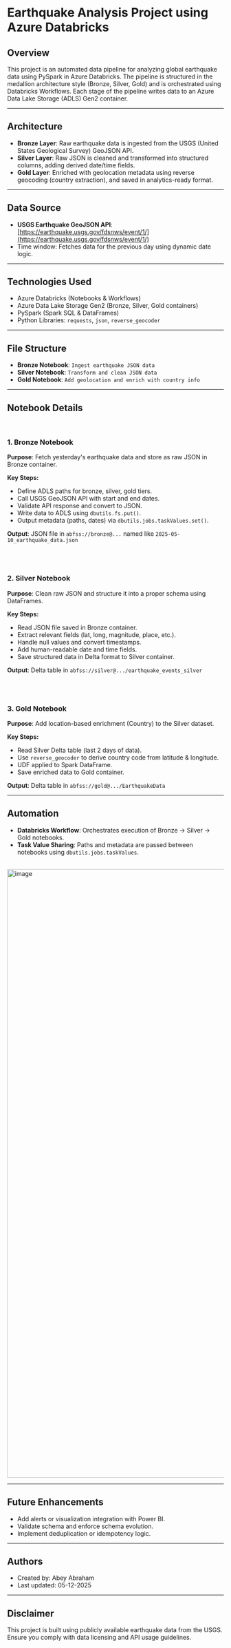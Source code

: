# Earthquake Analysis Project using Azure Databricks

## Overview

This project is an automated data pipeline for analyzing global earthquake data using PySpark in Azure Databricks. The pipeline is structured in the medallion architecture style (Bronze, Silver, Gold) and is orchestrated using Databricks Workflows. Each stage of the pipeline writes data to an Azure Data Lake Storage (ADLS) Gen2 container.

---

## Architecture

* **Bronze Layer**: Raw earthquake data is ingested from the USGS (United States Geological Survey) GeoJSON API.
* **Silver Layer**: Raw JSON is cleaned and transformed into structured columns, adding derived date/time fields.
* **Gold Layer**: Enriched with geolocation metadata using reverse geocoding (country extraction), and saved in analytics-ready format.

---

## Data Source

* **USGS Earthquake GeoJSON API**: [https://earthquake.usgs.gov/fdsnws/event/1/](https://earthquake.usgs.gov/fdsnws/event/1/)
* Time window: Fetches data for the previous day using dynamic date logic.

---

## Technologies Used

* Azure Databricks (Notebooks & Workflows)
* Azure Data Lake Storage Gen2 (Bronze, Silver, Gold containers)
* PySpark (Spark SQL & DataFrames)
* Python Libraries: `requests`, `json`, `reverse_geocoder`

---

## File Structure

* **Bronze Notebook**: `Ingest earthquake JSON data`
* **Silver Notebook**: `Transform and clean JSON data`
* **Gold Notebook**: `Add geolocation and enrich with country info`

---

## Notebook Details
<br>
  
### 1. Bronze Notebook

**Purpose**: Fetch yesterday's earthquake data and store as raw JSON in Bronze container.

**Key Steps:**

* Define ADLS paths for bronze, silver, gold tiers.
* Call USGS GeoJSON API with start and end dates.
* Validate API response and convert to JSON.
* Write data to ADLS using `dbutils.fs.put()`.
* Output metadata (paths, dates) via `dbutils.jobs.taskValues.set()`.

**Output**: JSON file in `abfss://bronze@...` named like `2025-05-10_earthquake_data.json`

<br><br>

### 2. Silver Notebook

**Purpose**: Clean raw JSON and structure it into a proper schema using DataFrames.

**Key Steps:**

* Read JSON file saved in Bronze container.
* Extract relevant fields (lat, long, magnitude, place, etc.).
* Handle null values and convert timestamps.
* Add human-readable date and time fields.
* Save structured data in Delta format to Silver container.

**Output**: Delta table in `abfss://silver@.../earthquake_events_silver`

<br><br>

### 3. Gold Notebook

**Purpose**: Add location-based enrichment (Country) to the Silver dataset.

**Key Steps:**

* Read Silver Delta table (last 2 days of data).
* Use `reverse_geocoder` to derive country code from latitude & longitude.
* UDF applied to Spark DataFrame.
* Save enriched data to Gold container.

**Output**: Delta table in `abfss://gold@.../EarthquakeData`

---

## Automation

* **Databricks Workflow**: Orchestrates execution of Bronze → Silver → Gold notebooks.
* **Task Value Sharing**: Paths and metadata are passed between notebooks using `dbutils.jobs.taskValues`.
<br>
<img width="1414" alt="image" src="https://github.com/user-attachments/assets/a9f59ec4-b60e-494e-aba9-e38ec887986f" />


---

## Future Enhancements

* Add alerts or visualization integration with Power BI.
* Validate schema and enforce schema evolution.
* Implement deduplication or idempotency logic.

---

## Authors

* Created by: Abey Abraham
* Last updated: 05-12-2025

---

## Disclaimer

This project is built using publicly available earthquake data from the USGS. Ensure you comply with data licensing and API usage guidelines.

